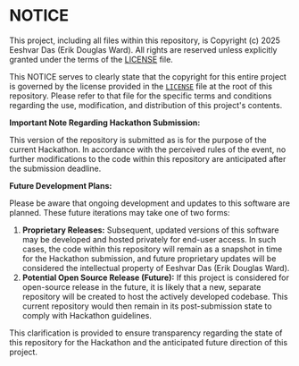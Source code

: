 # NOTICE

This project, including all files within this repository, is Copyright (c) 2025 Eeshvar Das (Erik Douglas Ward). All rights are reserved unless explicitly granted under the terms of the [LICENSE](LICENSE) file.

This NOTICE serves to clearly state that the copyright for this entire project is governed by the license provided in the [`LICENSE`](LICENSE) file at the root of this repository. Please refer to that file for the specific terms and conditions regarding the use, modification, and distribution of this project's contents.

**Important Note Regarding Hackathon Submission:**

This version of the repository is submitted as is for the purpose of the current Hackathon. In accordance with the perceived rules of the event, no further modifications to the code within this repository are anticipated after the submission deadline.

**Future Development Plans:**

Please be aware that ongoing development and updates to this software are planned. These future iterations may take one of two forms:

1.  **Proprietary Releases:** Subsequent, updated versions of this software may be developed and hosted privately for end-user access. In such cases, the code within this repository will remain as a snapshot in time for the Hackathon submission, and future proprietary updates will be considered the intellectual property of Eeshvar Das (Erik Douglas Ward).
2.  **Potential Open Source Release (Future):** If this project is considered for open-source release in the future, it is likely that a new, separate repository will be created to host the actively developed codebase. This current repository would then remain in its post-submission state to comply with Hackathon guidelines.

This clarification is provided to ensure transparency regarding the state of this repository for the Hackathon and the anticipated future direction of this project.
